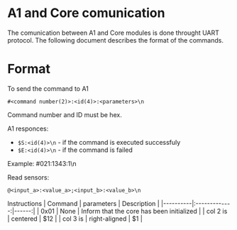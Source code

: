 # A1 and Core comunication
The comunication between A1 and Core modules is done throught UART protocol. The following document describes the format of the commands.

# Format
To send the command to A1

`#<command number(2)>:<id(4)>:<parameters>\n`

Command number and ID must be hex.

A1 responces: 
  * `$S:<id(4)>\n` - if the command is executed successfuly
  * `$E:<id(4)>\n` - if the command is failed

Example: #021:1343:1\n

Read sensors:

`@<input_a>:<value_a>;<input_b>:<value_b>\n`


Instructions
| Command  |      parameters      |  Description |
|----------|:-------------:|------:|
| 0x01 | None | Inform that the core has been initialized |
| col 2 is |    centered   |   $12 |
| col 3 is | right-aligned |    $1 |
